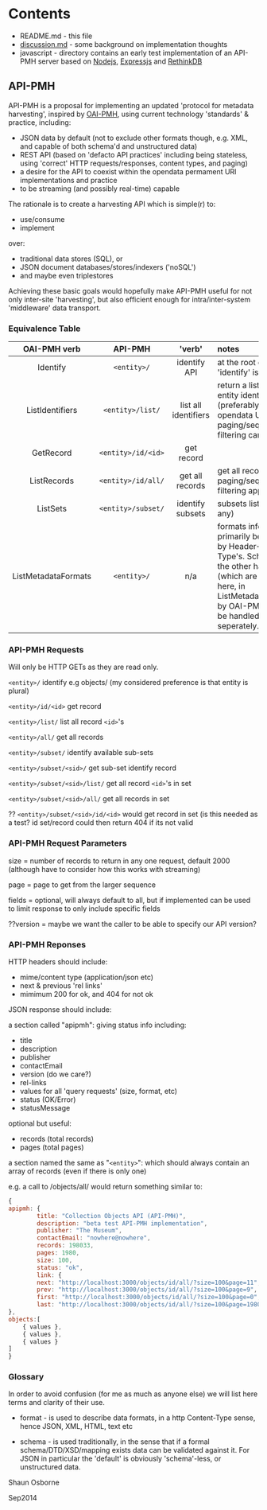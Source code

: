 # Contents

* README.md - this file
* [discussion.md](https://github.com/museums-io/API-PMH/blob/master/discussion.md) - some background on implementation thoughts
* javascript - directory contains an early test implementation of an API-PMH server based on [Nodejs](http://nodejs.org/), [Expressjs](http://expressjs.com/) and [RethinkDB](http://rethinkdb.com/)

## API-PMH

API-PMH is a proposal for implementing an updated 'protocol for metadata harvesting', inspired by [OAI-PMH](http://www.openarchives.org/pmh/), using current technology 'standards' & practice, including:

* JSON data by default (not to exclude other formats though, e.g. XML, and capable of both schema'd and unstructured data)
* REST API (based on 'defacto API practices' including being stateless, using 'correct' HTTP requests/responses, content types, and paging)
* a desire for the API to coexist within the opendata permament URI implementations and practice
* to be streaming (and possibly real-time) capable

The rationale is to create a harvesting API which is simple(r) to:
* use/consume
* implement

over:
* traditional data stores (SQL), or
* JSON document databases/stores/indexers ('noSQL')
* and maybe even triplestores

Achieving these basic goals would hopefully make API-PMH useful for not only inter-site 'harvesting', but also efficient enough for intra/inter-system 'middleware' data transport.

### Equivalence Table

OAI-PMH verb | API-PMH | 'verb' | notes |
:-------: | :-------: | :-------: | :--------------- |
Identify | `<entity>/`| identify API | at the root entity url 'identify' is implied |
ListIdentifiers|`<entity>/list/`| list all identifiers | return a list of all entity identifiers (preferably as opendata URIs), paging/sequencing & filtering can apply|
GetRecord |`<entity>/id/<id>`| get record|
ListRecords|`<entity>/id/all/`| get all records | get all records, paging/sequencing & filtering applies |
ListSets| `<entity>/subset/`| identify subsets | subsets listing (if any)|
ListMetadataFormats | `<entity>/` | n/a | formats info should primarily be handled by Header->Content-Type's. Schema's on the other hand (which are handled here, in ListMetadataFormats, by OAI-PMH) should be handled seperately. |

### API-PMH Requests

Will only be HTTP GETs as they are read only.

`<entity>/` identify e.g objects/ 
(my considered preference is that entity is plural)

`<entity>/id/<id>` get record

`<entity>/list/` list all record `<id>`'s 

`<entity>/all/` get all records 

`<entity>/subset/` identify available sub-sets

`<entity>/subset/<sid>/` get sub-set identify record  

`<entity>/subset/<sid>/list/` get all record `<id>`'s in set

`<entity>/subset/<sid>/all/` get all records in set

?? `<entity>/subset/<sid>/id/<id>` would get record in set (is this needed as a test? id set/record could then return 404 if its not valid

### API-PMH Request Parameters

size = number of records to return in any one request, default 2000 (although have to consider how this works with streaming)

page = page to get from the larger sequence

fields = optional, will always default to all, but if implemented can be used to limit response to only include specific fields

??version = maybe we want the caller to be able to specify our API version?

### API-PMH Reponses

HTTP headers should include:
* mime/content type (application/json etc)
* next & previous 'rel links'
* mimimum 200 for ok, and 404 for not ok

JSON response should include:

a section called "apipmh": giving status info including:
* title
* description
* publisher
* contactEmail
* version (do we care?)
* rel-links
* values for all 'query requests' (size, format, etc)
* status (OK/Error)
* statusMessage

optional but useful:
* records (total records)
* pages (total pages)


a section named the same as "`<entity>`": which should always contain an array of records (even if there is only one)

e.g. a call to /objects/all/ would return something similar to:
```javascript
{
apipmh: {
        title: "Collection Objects API (API-PMH)",
        description: "beta test API-PMH implementation",
        publisher: "The Museum",
        contactEmail: "nowhere@nowhere",
        records: 198033,
        pages: 1980,
        size: 100,
        status: "ok",
        link: {
        next: "http://localhost:3000/objects/id/all/?size=100&page=11",
        prev: "http://localhost:3000/objects/id/all/?size=100&page=9",
        first: "http://localhost:3000/objects/id/all/?size=100&page=0",
        last: "http://localhost:3000/objects/id/all/?size=100&page=1980"
},
objects:[
	{ values },
	{ values },
	{ values }
]
}
```

### Glossary
In order to avoid confusion (for me as much as anyone else) we will list here terms and clarity of their use.

* format - is used to describe data formats, in a http Content-Type sense, hence JSON, XML, HTML, text etc

* schema - is used traditionally, in the sense that if a formal schema/DTD/XSD/mapping exists data can be validated against it. For JSON in particular the 'default' is obviously 'schema'-less, or unstructured data.

Shaun Osborne

Sep2014
